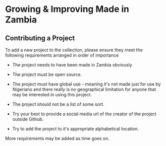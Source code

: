 # Growing & Improving Made in Zambia 

## Contributing a Project

To add a new project to the collection, please ensure they meet the following requirements arranged in order of importance

* The project needs to have been made in Zambia obviously

* The project must be open source.

* The project must have global use - meaning it's not made just for use by Nigerians and there really is no geographical limitation for anyone that may be interested in using this project.

* The project should not be a list of some sort.

* Try your best to provide a social media url of the creator of the project outside Github.

* Try to add the project to it's appropriate alphabetical location.

More requirements may be added as time goes on.